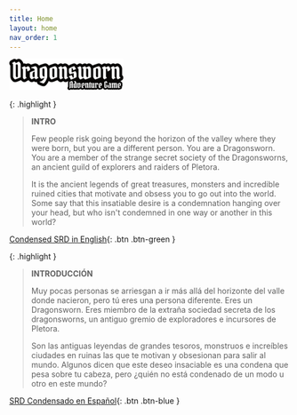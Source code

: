 ```yaml
---
title: Home
layout: home
nav_order: 1
---
```

 <img src="/imagenes/portada/DAG-logo.png" style="zoom:20%;" />

{: .highlight }

> **INTRO**
>
> Few people risk going beyond the horizon of the valley where they were born, but you are a different person. You are a Dragonsworn. You are a member of the strange secret society of the Dragonsworns, an ancient guild of explorers and raiders of Pletora.
>
> It is the ancient legends of great treasures, monsters and incredible ruined cities that motivate and obsess you to go out into the world. Some say that this insatiable desire is a condemnation hanging over your head, but who isn't condemned in one way or another in this world?

[Condensed SRD in English](https://dragonswornrpg.com/SRD-EN.html){: .btn .btn-green }

{: .highlight }

> **INTRODUCCIÓN**
>
> Muy pocas personas se arriesgan a ir más allá del horizonte del valle donde nacieron, pero tú eres una persona diferente. Eres un Dragonsworn. Eres miembro de la extraña sociedad secreta de los dragonsworns, un antiguo gremio de exploradores e incursores de Pletora.
>
> Son las antiguas leyendas de grandes tesoros, monstruos e increíbles ciudades en ruinas las que te motivan y obsesionan para salir al mundo. Algunos dicen que este deseo insaciable es una condena que pesa sobre tu cabeza, pero ¿quién no está condenado de un modo u otro en este mundo?

[SRD Condensado en Español](https://dragonswornrpg.com/SRD-ES.html){: .btn .btn-blue }
